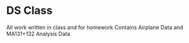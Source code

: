 # DS Class
All work written in class and for homework
Contains Airplane Data and MA131+132 Analysis Data
